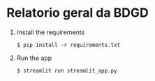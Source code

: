 # Relatorio geral da BDGD

1. Install the requirements

   ```
   $ pip install -r requirements.txt
   ```

2. Run the app

   ```
   $ streamlit run streamlit_app.py
   ```
